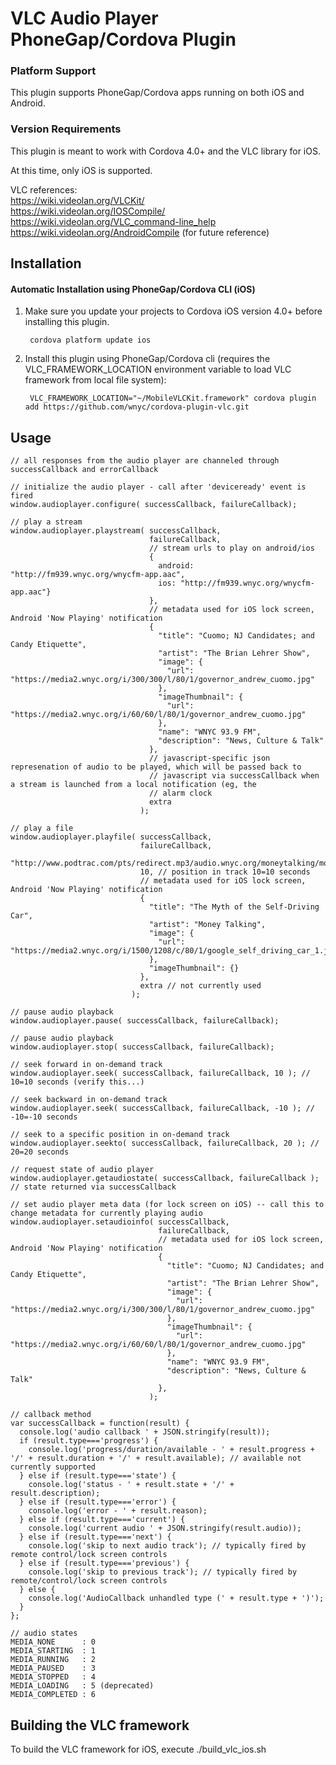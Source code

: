 # VLC Audio Player PhoneGap/Cordova Plugin

### Platform Support

This plugin supports PhoneGap/Cordova apps running on both iOS and Android.

### Version Requirements

This plugin is meant to work with Cordova 4.0+ and the VLC library for iOS.

At this time, only iOS is supported.

VLC references:  
https://wiki.videolan.org/VLCKit/  
https://wiki.videolan.org/IOSCompile/  
https://wiki.videolan.org/VLC_command-line_help  
https://wiki.videolan.org/AndroidCompile (for future reference) 

## Installation

#### Automatic Installation using PhoneGap/Cordova CLI (iOS)
1. Make sure you update your projects to Cordova iOS version 4.0+ before installing this plugin.

        cordova platform update ios

2. Install this plugin using PhoneGap/Cordova cli (requires the VLC_FRAMEWORK_LOCATION environment variable to load VLC framework from local file system):

        VLC_FRAMEWORK_LOCATION="~/MobileVLCKit.framework" cordova plugin add https://github.com/wnyc/cordova-plugin-vlc.git

## Usage

    // all responses from the audio player are channeled through successCallback and errorCallback

    // initialize the audio player - call after 'deviceready' event is fired 
    window.audioplayer.configure( successCallback, failureCallback);

    // play a stream
    window.audioplayer.playstream( successCallback,
                                   failureCallback,
                                   // stream urls to play on android/ios
                                   {
                                     android: "http://fm939.wnyc.org/wnycfm-app.aac",
                                     ios: "http://fm939.wnyc.org/wnycfm-app.aac"}
                                   },
                                   // metadata used for iOS lock screen, Android 'Now Playing' notification
                                   {
                                     "title": "Cuomo; NJ Candidates; and Candy Etiquette",
                                     "artist": "The Brian Lehrer Show",
                                     "image": {
                                       "url": "https://media2.wnyc.org/i/300/300/l/80/1/governor_andrew_cuomo.jpg"
                                     },
                                     "imageThumbnail": {
                                       "url": "https://media2.wnyc.org/i/60/60/l/80/1/governor_andrew_cuomo.jpg"
                                     },
                                     "name": "WNYC 93.9 FM",
                                     "description": "News, Culture & Talk"
                                   },
                                   // javascript-specific json represenation of audio to be played, which will be passed back to 
                                   // javascript via successCallback when a stream is launched from a local notification (eg, the
                                   // alarm clock
                                   extra
                                 );

    // play a file
    window.audioplayer.playfile( successCallback,
                                 failureCallback,
                                 "http://www.podtrac.com/pts/redirect.mp3/audio.wnyc.org/moneytalking/moneytalking20141031pod.mp3",
                                 10, // position in track 10=10 seconds
                                 // metadata used for iOS lock screen, Android 'Now Playing' notification
                                 {
                                   "title": "The Myth of the Self-Driving Car",
                                   "artist": "Money Talking",
                                   "image": {
                                     "url": "https://media2.wnyc.org/i/1500/1208/c/80/1/google_self_driving_car_1.jpg"
                                   },
                                   "imageThumbnail": {}
                                 },
                                 extra // not currently used
                               );

    // pause audio playback
    window.audioplayer.pause( successCallback, failureCallback);

    // pause audio playback
    window.audioplayer.stop( successCallback, failureCallback);

    // seek forward in on-demand track
    window.audioplayer.seek( successCallback, failureCallback, 10 ); // 10=10 seconds (verify this...)

    // seek backward in on-demand track
    window.audioplayer.seek( successCallback, failureCallback, -10 ); // -10=-10 seconds
  
    // seek to a specific position in on-demand track
    window.audioplayer.seekto( successCallback, failureCallback, 20 ); // 20=20 seconds

    // request state of audio player
    window.audioplayer.getaudiostate( successCallback, failureCallback ); // state returned via successCallback

    // set audio player meta data (for lock screen on iOS) -- call this to change metadata for currently playing audio
    window.audioplayer.setaudioinfo( successCallback,
                                     failureCallback,
                                     // metadata used for iOS lock screen, Android 'Now Playing' notification
                                     {
                                       "title": "Cuomo; NJ Candidates; and Candy Etiquette",
                                       "artist": "The Brian Lehrer Show",
                                       "image": {
                                         "url": "https://media2.wnyc.org/i/300/300/l/80/1/governor_andrew_cuomo.jpg"
                                       },
                                       "imageThumbnail": {
                                         "url": "https://media2.wnyc.org/i/60/60/l/80/1/governor_andrew_cuomo.jpg"
                                       },
                                       "name": "WNYC 93.9 FM",
                                       "description": "News, Culture & Talk"
                                     }, 
                                   );

    // callback method
    var successCallback = function(result) {
      console.log('audio callback ' + JSON.stringify(result));
      if (result.type==='progress') {
        console.log('progress/duration/available - ' + result.progress + '/' + result.duration + '/' + result.available); // available not currently supported
      } else if (result.type==='state') {
        console.log('status - ' + result.state + '/' + result.description);
      } else if (result.type==='error') {
        console.log('error - ' + result.reason);
      } else if (result.type==='current') {
        console.log('current audio ' + JSON.stringify(result.audio));
      } else if (result.type==='next') {
        console.log('skip to next audio track'); // typically fired by remote control/lock screen controls
      } else if (result.type==='previous') {
        console.log('skip to previous track'); // typically fired by remote/control/lock screen controls
      } else {
        console.log('AudioCallback unhandled type (' + result.type + ')');
      }
    };

    // audio states
    MEDIA_NONE      : 0
    MEDIA_STARTING  : 1
    MEDIA_RUNNING   : 2
    MEDIA_PAUSED    : 3
    MEDIA_STOPPED   : 4
    MEDIA_LOADING   : 5 (deprecated)
    MEDIA_COMPLETED : 6

## Building the VLC framework

To build the VLC framework for iOS, execute ./build_vlc_ios.sh

